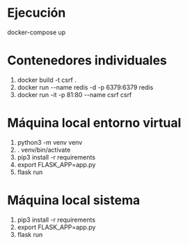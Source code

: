 
# Ejecución
docker-compose up

# Contenedores individuales
1. docker build -t csrf .
2. docker run --name redis -d -p 6379:6379 redis
3. docker run -it -p 81:80 --name csrf csrf

# Máquina local entorno virtual
1. python3 -m venv venv
2. . venv/bin/activate
3. pip3 install -r requirements
4. export FLASK_APP=app.py
5. flask run

# Máquina local sistema
1. pip3 install -r requirements
2. export FLASK_APP=app.py
3. flask run